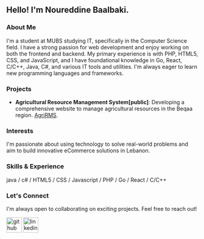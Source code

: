 ## Hello! I'm Noureddine Baalbaki.

### About Me
I'm a student at MUBS studying IT, specifically in the Computer Science field. I have a strong passion for web development and enjoy working on both the frontend and backend. My primary experience is with PHP, HTML5, CSS, and JavaScript, and I have foundational knowledge in Go, React, C/C++, Java, C#, and various IT tools and utilities. I'm always eager to learn new programming languages and frameworks.

### Projects
- **Agricultural Resource Management System[public]**: Developing a comprehensive website to manage agricultural resources in the Beqaa region.
 [AgriRMS](https://github.com/Baalbaki956/AgriRMS).

### Interests
I'm passionate about using technology to solve real-world problems and aim to build innovative eCommerce solutions in Lebanon.

### Skills & Experience
java / c# / HTML5 / CSS / Javascript / PHP / Go / React / C/C++

### Let's Connect
I'm always open to collaborating on exciting projects. Feel free to reach out!

[<img src='https://cdn.jsdelivr.net/npm/simple-icons@3.0.1/icons/github.svg' alt='github' height='40'>](https://github.com/https://github.com/Baalbaki956)  [<img src='https://cdn.jsdelivr.net/npm/simple-icons@3.0.1/icons/linkedin.svg' alt='linkedin' height='40'>](https://www.linkedin.com/in/https://www.linkedin.com/in/noureddine-baalbaki-3a3245198//)  
